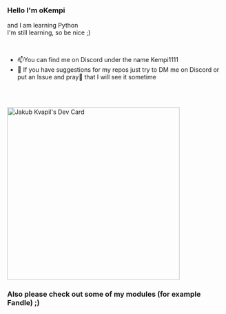 ### Hello I'm oKempi
and I am learning Python
<br>
I'm still learning, so be nice ;) 

<br>

- 📫You can find me on Discord under the name Kempi1111
- 🤔 If you have suggestions for my repos just try to DM me on Discord or put an Issue and pray🙏 that I will see it sometime

<br>
<br>

<a href="https://app.daily.dev/okempi"><img src="https://api.daily.dev/devcards/7c075a5271484af3af4882ede9211bfa.png?r=9sk" width="400" alt="Jakub Kvapil's Dev Card"/></a>
### Also please check out some of my modules (for example Fandle) ;)

<!--
**oKempi/oKempi** is a ✨ _special_ ✨ repository because its `README.md` (this file) appears on your GitHub profile.

Here are some ideas to get you started:

- 🔭 I’m currently working on ...
- 🌱 I’m currently learning ...
- 👯 I’m looking to collaborate on ...
- 🤔 I’m looking for help with ...
- 💬 Ask me about ...
- 📫 How to reach me: ...
- 😄 Pronouns: ...
- ⚡ Fun fact: ...
-->

<!-- ![Metrics](github-metrics.svg)
